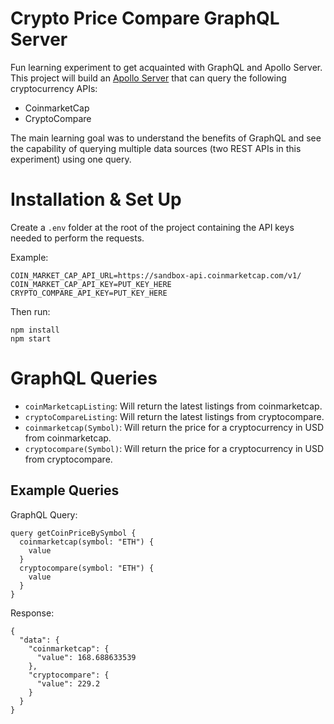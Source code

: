 # Crypto Price Compare GraphQL Server

Fun learning experiment to get acquainted with GraphQL and Apollo Server. This project will build an [Apollo Server](https://www.apollographql.com/docs/apollo-server/#:~:text=Apollo%20Server%20is%20an%20open,use%20data%20from%20any%20source.) that can query the following cryptocurrency APIs:

 - CoinmarketCap
 - CryptoCompare

The main learning goal was to understand the benefits of GraphQL and see the capability of querying multiple data sources (two REST APIs in this experiment) using one query.

# Installation & Set Up
Create a `.env` folder at the root of the project containing the API keys needed to perform the requests.

Example:
```
COIN_MARKET_CAP_API_URL=https://sandbox-api.coinmarketcap.com/v1/
COIN_MARKET_CAP_API_KEY=PUT_KEY_HERE
CRYPTO_COMPARE_API_KEY=PUT_KEY_HERE
```
Then run:
```
npm install
npm start
```

# GraphQL Queries

 - `coinMarketcapListing`: Will return the latest listings from coinmarketcap.
 - `cryptoCompareListing`: Will return the latest listings from cryptocompare.
 - `coinmarketcap(Symbol)`: Will return the price for a cryptocurrency in USD from coinmarketcap.
 - `cryptocompare(Symbol)`: Will return the price for a cryptocurrency in USD from cryptocompare.

## Example Queries

GraphQL Query:
```
query getCoinPriceBySymbol {
  coinmarketcap(symbol: "ETH") {
    value
  }
  cryptocompare(symbol: "ETH") {
    value
  }
}
```

Response:
```
{
  "data": {
    "coinmarketcap": {
      "value": 168.688633539
    },
    "cryptocompare": {
      "value": 229.2
    }
  }
}
```

